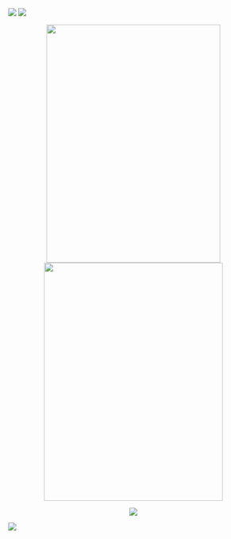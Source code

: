 
<img src="https://github.com/Gadai14/CODSOFT/assets/121002242/6ef004ec-d098-4ddc-9bd0-0e1a9e2a1e36">
<img src="https://github.com/Gadai14/CODSOFT/assets/121002242/c4e585cc-41de-4123-b16b-2ff5b145bdaf">


<p align="center">
<img src="https://github.com/Gadai14/CODSOFT/assets/121002242/99e906dc-e77d-48a9-a251-b59997d56208"height=480px width=350px>
<img src="https://github.com/Gadai14/CODSOFT/assets/121002242/ce40378f-7d0c-4a6b-90d6-1213a264b244"height=480px width=360px>
</p>



<p align="center"><img src="https://github.com/Gadai14/CODSOFT/assets/121002242/fa16f7e9-3c8c-4d1c-9210-df284adc0000">
</p>

<img src="https://github.com/Gadai14/CODSOFT/assets/121002242/968a16b2-a047-455f-8804-23e8d6c85c11">


